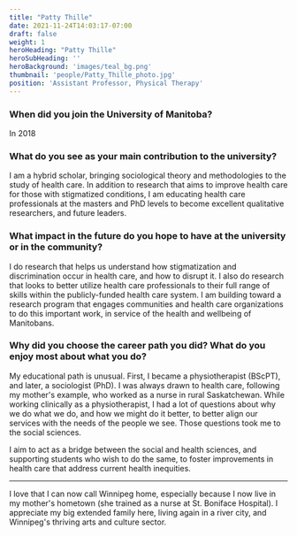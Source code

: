 ```yaml
---
title: "Patty Thille"
date: 2021-11-24T14:03:17-07:00
draft: false
weight: 1
heroHeading: "Patty Thille"
heroSubHeading: ''
heroBackground: 'images/teal_bg.png'
thumbnail: 'people/Patty_Thille_photo.jpg'
position: 'Assistant Professor, Physical Therapy'
---
```


### When did you join the University of Manitoba?

In 2018

### What do you see as your main contribution to the university?

I am a hybrid scholar, bringing sociological theory and methodologies to the study of health care. In addition to research that aims to improve health care for those with stigmatized conditions, I am educating health care professionals at the masters and PhD levels to become excellent qualitative researchers, and future leaders.

### What impact in the future do you hope to have at the university or in the community?

I do research that helps us understand how stigmatization and discrimination occur in health care, and how to disrupt it. I also do research that looks to better utilize health care professionals to their full range of skills within the publicly-funded health care system. I am building toward a research program that engages communities and health care organizations to do this important work, in service of the health and wellbeing of Manitobans.

### Why did you choose the career path you did? What do you enjoy most about what you do?

My educational path is unusual. First, I became a physiotherapist (BScPT), and later, a sociologist (PhD). I was always drawn to health care, following my mother's example, who worked as a nurse in rural Saskatchewan. While working clinically as a physiotherapist, I had a lot of questions about why we do what we do, and how we might do it better, to better align our services with the needs of the people we see. Those questions took me to the social sciences. 

I aim to act as a bridge between the social and health sciences, and supporting students who wish to do the same, to foster improvements in health care that address current health inequities. 

---

I love that I can now call Winnipeg home, especially because I now live in my mother's hometown (she trained as a nurse at St. Boniface Hospital). I appreciate my big extended family here, living again in a river city, and Winnipeg's thriving arts and culture sector. 
